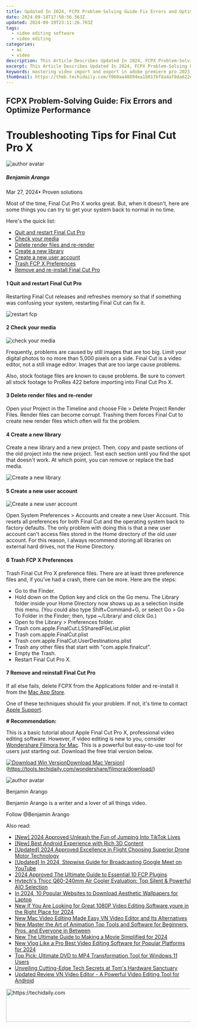 ```yaml
---
title: Updated In 2024, FCPX Problem-Solving Guide Fix Errors and Optimize Performance
date: 2024-09-18T17:50:56.563Z
updated: 2024-09-19T23:11:26.703Z
tags: 
  - video editing software
  - video editing
categories: 
  - ai
  - video
description: This Article Describes Updated In 2024, FCPX Problem-Solving Guide Fix Errors and Optimize Performance
excerpt: This Article Describes Updated In 2024, FCPX Problem-Solving Guide Fix Errors and Optimize Performance
keywords: mastering video import and export in adobe premiere pro 2023,major update alert filmora x now optimized for arm processors,the fcpx fix it guide solving common problems and optimizing workflow,premiere pro 2023 the ultimate guide to importing and exporting video files,ai animation mastering video import and export in adobe premiere pro 2023,solving the sync problem audio and video alignment in fcpx 2024,fcpx problem solving guide fix errors and optimize performance
thumbnail: https://thmb.techidaily.com/f060aa48894ea1b017bf8a4af8da622e4076e35a663f40c627d05eef8a39852a.png
---
```


## FCPX Problem-Solving Guide: Fix Errors and Optimize Performance

# Troubleshooting Tips for Final Cut Pro X

![author avatar](https://images.wondershare.com/filmora/article-images/benjamin-arango-author.jpg)

##### Benjamin Arango

 Mar 27, 2024• Proven solutions

Most of the time, Final Cut Pro X works great. But, when it doesn't, here are some things you can try to get your system back to normal in no time.

Here's the quick list:

* [Quit and restart Final Cut Pro](#part1)
* [Check your media](#part2)
* [Delete render files and re-render](#part3)
* [Create a new library](#part4)
* [Create a new user account](#part5)
* [Trash FCP X Preferences](#part6)
* [Remove and re-install Final Cut Pro](#part7)

#### 1 Quit and restart Final Cut Pro

Restarting Final Cut releases and refreshes memory so that if something was confusing your system, restarting Final Cut can fix it.

![restart fcp](https://images.wondershare.com/images/multimedia/video-editor/restart.png "restart fcp")

#### 2 Check your media

![check your media](https://images.wondershare.com/images/multimedia/video-editor/image-size.png "check your media")

Frequently, problems are caused by still images that are too big. Limit your digital photos to no more than 5,000 pixels on a side. Final Cut is a video editor, not a still image editor. Images that are too large cause problems.

Also, stock footage files are known to cause problems. Be sure to convert all stock footage to ProRes 422 before importing into Final Cut Pro X.

#### 3 Delete render files and re-render

Open your Project in the Timeline and choose File > Delete Project Render Files. Render files can become corrupt. Trashing them forces Final Cut to create new render files which often will fix the problem.

#### 4 Create a new library

Create a new library and a new project. Then, copy and paste sections of the old project into the new project. Test each section until you find the spot that doesn't work. At which point, you can remove or replace the bad media.

![Create a new library](https://images.wondershare.com/images/multimedia/video-editor/new-project.png "Create a new library")

#### 5 Create a new user account

![Create a new user account](https://images.wondershare.com/images/multimedia/video-editor/new-ccount.png "Create a new user account")

Open System Preferences > Accounts and create a new User Account. This resets all preferences for both Final Cut and the operating system back to factory defaults. The only problem with doing this is that a new user account can't access files stored in the Home directory of the old user account. For this reason, I always recommend storing all libraries on external hard drives, not the Home Directory.

#### 6 Trash FCP X Preferences

Trash Final Cut Pro X preference files. There are at least three preference files and, if you've had a crash, there can be more. Here are the steps:

* Go to the Finder.
* Hold down on the Option key and click on the Go menu. The Library folder inside your Home Directory now shows up as a selection inside this menu. (You could also type Shift+Command+G, or select Go > Go To Folder in the Finder; then, type \~/Library/ and click Go.)
* Open to the Library > Preferences folder.
* Trash com.apple.FinalCut.LSSharedFileList.plist
* Trash com.apple.FinalCut.plist
* Trash com.apple.FinalCut.UserDestinations.plist
* Trash any other files that start with "com.apple.finalcut".
* Empty the Trash.
* Restart Final Cut Pro X.

#### 7 Remove and reinstall Final Cut Pro

If all else fails, delete FCPX from the Applications folder and re-install it from the [Mac App Store](https://itunes.apple.com/us/app/final-cut-pro/id424389933?mt=12).

One of these techniques should fix your problem. If not, it's time to contact [Apple Support](http://www.apple.com/support/).

**\# Recommendation:**

This is a basic tutorial about Apple Final Cut Pro X, professional video editing software. However, if video editing is new to you, consider [Wondershare Filmora for Mac](https://tools.techidaily.com/wondershare/filmora/download/). This is a powerful but easy-to-use tool for users just starting out. Download the free trial version below.

[![Download Win Version](https://images.wondershare.com/filmora/guide/download-btn-win.jpg)](https://tools.techidaily.com/wondershare/filmora/download/)[Download Mac Version](https://images.wondershare.com/filmora/guide/download-btn-mac.jpg)](https://tools.techidaily.com/wondershare/filmora/download/)

![author avatar](https://images.wondershare.com/filmora/article-images/benjamin-arango-author.jpg)

Benjamin Arango

Benjamin Arango is a writer and a lover of all things video.

Follow @Benjamin Arango

<ins class="adsbygoogle"
      style="display:block"
      data-ad-client="ca-pub-7571918770474297"
      data-ad-slot="8358498916"
      data-ad-format="auto"
      data-full-width-responsive="true"></ins>

<span class="atpl-alsoreadstyle">Also read:</span>
<div><ul>
<li><a href="https://tiktok-videos.techidaily.com/new-2024-approved-unleash-the-fun-of-jumping-into-tiktok-lives/"><u>[New] 2024 Approved Unleash the Fun of Jumping Into TikTok Lives</u></a></li>
<li><a href="https://extra-tips.techidaily.com/new-best-android-experience-with-rich-3d-content/"><u>[New] Best Android Experience with Rich 3D Content</u></a></li>
<li><a href="https://article-files.techidaily.com/updated-2024-approved-excellence-in-flight-choosing-superior-drone-motor-technology/"><u>[Updated] 2024 Approved Excellence in Flight Choosing Superior Drone Motor Technology</u></a></li>
<li><a href="https://youtube-docs.techidaily.com/ed-in-2024-stepwise-guide-for-broadcasting-google-meet-on-youtube/"><u>[Updated] In 2024, Stepwise Guide for Broadcasting Google Meet on YouTube</u></a></li>
<li><a href="https://some-guidance.techidaily.com/2024-approved-the-ultimate-guide-to-essential-10-fcp-plugins/"><u>2024 Approved The Ultimate Guide to Essential 10 FCP Plugins</u></a></li>
<li><a href="https://hardware-tips.techidaily.com/hytechs-thicc-q60-240mm-air-cooler-evaluation-top-silent-and-powerful-aio-selection/"><u>Hytech's Thicc Q60-240mm Air Cooler Evaluation: Top Silent & Powerful AIO Selection</u></a></li>
<li><a href="https://extra-hints.techidaily.com/in-2024-10-popular-websites-to-download-aesthetic-wallpapers-for-laptop/"><u>In 2024, 10 Popular Websites to Download Aesthetic Wallpapers for Laptop</u></a></li>
<li><a href="https://ai-driven-video-production.techidaily.com/new-if-you-are-looking-for-great-1080p-video-editing-softwareyoure-in-the-right-place-for-2024/"><u>New If You Are Looking for Great 1080P Video Editing Software,youre in the Right Place for 2024</u></a></li>
<li><a href="https://ai-driven-video-production.techidaily.com/new-mac-video-editing-made-easy-vn-video-editor-and-its-alternatives/"><u>New Mac Video Editing Made Easy VN Video Editor and Its Alternatives</u></a></li>
<li><a href="https://ai-driven-video-production.techidaily.com/new-master-the-art-of-animation-top-tools-and-software-for-beginners-pros-and-everyone-in-between/"><u>New Master the Art of Animation Top Tools and Software for Beginners, Pros, and Everyone in Between</u></a></li>
<li><a href="https://ai-driven-video-production.techidaily.com/new-the-ultimate-guide-to-making-a-movie-simplified-for-2024/"><u>New The Ultimate Guide to Making a Movie Simplified for 2024</u></a></li>
<li><a href="https://ai-driven-video-production.techidaily.com/new-vlog-like-a-pro-best-video-editing-software-for-popular-platforms-for-2024/"><u>New Vlog Like a Pro Best Video Editing Software for Popular Platforms for 2024</u></a></li>
<li><a href="https://blog-min.techidaily.com/top-pick-ultimate-dvd-to-mp4-transformation-tool-for-windows-11-users/"><u>Top Pick: Ultimate DVD to MP4 Transformation Tool for Windows 11 Users</u></a></li>
<li><a href="https://hardware-updates.techidaily.com/unveiling-cutting-edge-tech-secrets-at-toms-hardware-sanctuary/"><u>Unveiling Cutting-Edge Tech Secrets at Tom's Hardware Sanctuary</u></a></li>
<li><a href="https://ai-driven-video-production.techidaily.com/updated-review-vn-video-editor-a-powerful-video-editing-tool-for-android/"><u>Updated Review VN Video Editor - A Powerful Video Editing Tool for Android</u></a></li>
</ul></div>

<!-- affiliate ads begin -->
<a href="https://aligracehair.sjv.io/c/5597632/1997680/19272" target="_top" id="1997680">
  <img src="//a.impactradius-go.com/display-ad/19272-1997680" border="0" alt="https://techidaily.com" width="728" height="90"/>
</a>
<img height="0" width="0" src="https://aligracehair.sjv.io/i/5597632/1997680/19272" style="position:absolute;visibility:hidden;" border="0" />
<!-- affiliate ads end -->


